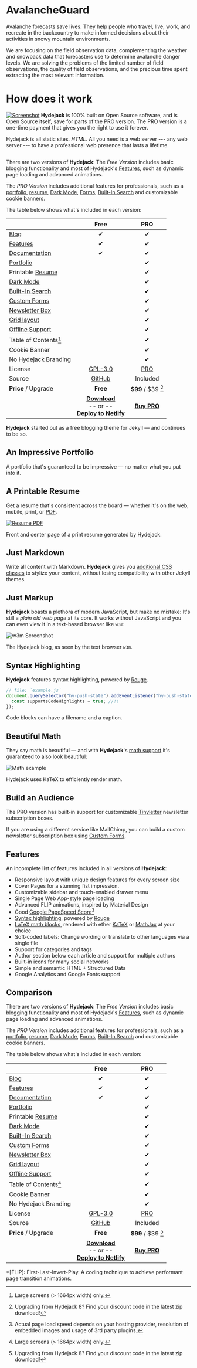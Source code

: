 

# AvalancheGuard
 
Avalanche forecasts save lives. They help people who travel, live, work, and recreate in the backcountry to make informed decisions about their activities in snowy mountain environments. 


We are focusing on the field observation data, complementing the weather and snowpack data that forecasters use to determine avalanche danger levels. We are solving the problems of the limited number of field observations, the quality of field observations, and the precious time spent extracting the most relevant information.


# How does it work 
[![Screenshot](/Users/anazapata/Desktop/Capstone/avalanche-guard/assets/img/AvalancheGuard_2.svg)][welcome]
**Hydejack** is 100% built on Open Source software, and is Open Source itself, save for parts of the PRO version. The PRO version is a one-time payment that gives you the right to use it forever.

Hydejack is all static sites. _HTML_. All you need is a web server --- any web server --- to have a professional web presence that lasts a lifetime.

## 

There are two versions of **Hydejack**: The *Free Version* includes basic blogging functionality and most of Hydejack's [Features], such as dynamic page loading and advanced animations.

The *PRO Version* includes additional features for professionals, such as a [portfolio], [resume], [Dark Mode][dark], [Forms], [Built-In Search][search] and customizable cookie banners.

The table below shows what's included in each version:

|                               | Free           | PRO                 |
|:------------------------------|:--------------:|:-------------------:|
| [Blog]                        | &#x2714;       | &#x2714;            |
| [Features]                    | &#x2714;       | &#x2714;            |
| [Documentation][docs]         | &#x2714;       | &#x2714;            |
| [Portfolio]                   |                | &#x2714;            |
| Printable [Resume]            |                | &#x2714;            |
| [Dark Mode][dark]             |                | &#x2714;            |
| [Built-In Search][search]     |                | &#x2714;            |
| [Custom Forms][forms]         |                | &#x2714;            |
| [Newsletter Box][news]        |                | &#x2714;            |
| [Grid layout][grid]           |                | &#x2714;            |
| [Offline Support][ofln]       |                | &#x2714;            |
| Table of Contents[^2]         |                | &#x2714;            |
| Cookie Banner                 |                | &#x2714;            |
| No Hydejack Branding          |                | &#x2714;            |
| License                       | [GPL-3.0][lic] | [PRO]               |
| Source                        | [GitHub][src]  | Included            |
| __Price__ / Upgrade           | __Free__       | __$99__ / $39 [^3]  |
| | [__Download__][kit] <br/>-- or --<br/> [__Deploy to Netlify__][nfy] | [__Buy PRO__][buy] |




**Hydejack** started out as a free blogging theme for Jekyll — and continues to be so.

<!--posts-->


## An Impressive Portfolio
A portfolio that's guaranteed to be impressive — no matter what you put into it.

<!--projects-->


## A Printable Resume
Get a resume that's consistent across the board — whether it's on the web, mobile, print, or [PDF](https://hydejack.com/assets/Resume.pdf).

[![Resume PDF](https://hydejack.com/assets/img/blog/resume.png)][resume]

Front and center page of a print resume generated by Hydejack.



## Just Markdown
Write all content with Markdown. __Hydejack__ gives you [additional CSS classes](docs/writing.md) to stylize your content, without losing compatibility with other Jekyll themes.


## Just Markup
**Hydejack** boasts a plethora of modern JavaScript, but make no mistake: It's still a _plain old web page_ at its core. It works without JavaScript and you can even view it in a text-based browser like `w3m`:

![w3m Screenshot](https://hydejack.com/assets/img/blog/w3m.png)

The Hydejack blog, as seen by the text browser `w3m`.



## Syntax Highlighting
**Hydejack** features syntax highlighting, powered by [Rouge].

```js
// file: `example.js`
document.querySelector("hy-push-state").addEventListener("hy-push-state-load", () => {
  const supportsCodeHighlights = true; //!!
});
```

Code blocks can have a filename and a caption.



## Beautiful Math
They say math is beautiful — and with **Hydejack**'s [math support][math] it's guaranteed to also look beautiful:

![Math example](https://hydejack.com/assets/img/blog/example-content-iii.jpg)

Hydejack uses KaTeX to efficiently render math.




## Build an Audience
The PRO version has built-in support for customizable [Tinyletter] newsletter subscription boxes.

If you are using a different service like MailChimp, you can build a custom newsletter subscription box using [Custom Forms][forms].




## Features

An incomplete list of features included in all versions of **Hydejack**:

* Responsive layout with unique design features for every screen size
* Cover Pages for a stunning fist impression.
* Customizable sidebar and touch-enabled drawer menu
* Single Page Web App-style page loading
* Advanced FLIP animations, inspired by Material Design
* Good [Google PageSpeed Score][gpss][^1]
* [Syntax highlighting][syntax], powered by [Rouge]
* [LaTeX math blocks][latex], rendered with ether [KaTeX] or [MathJax] at your choice
* Soft-coded labels: Change wording or translate to other languages via a single file
* Support for categories and tags
* Author section below each article and support for multiple authors
* Built-in icons for many social networks
* Simple and semantic HTML + Structured Data
* Google Analytics and Google Fonts support


## Comparison

There are two versions of **Hydejack**: The *Free Version* includes basic blogging functionality and most of Hydejack's [Features], such as dynamic page loading and advanced animations.

The *PRO Version* includes additional features for professionals, such as a [portfolio], [resume], [Dark Mode][dark], [Forms], [Built-In Search][search] and customizable cookie banners.

The table below shows what's included in each version:

|                               | Free           | PRO                 |
|:------------------------------|:--------------:|:-------------------:|
| [Blog]                        | &#x2714;       | &#x2714;            |
| [Features]                    | &#x2714;       | &#x2714;            |
| [Documentation][docs]         | &#x2714;       | &#x2714;            |
| [Portfolio]                   |                | &#x2714;            |
| Printable [Resume]            |                | &#x2714;            |
| [Dark Mode][dark]             |                | &#x2714;            |
| [Built-In Search][search]     |                | &#x2714;            |
| [Custom Forms][forms]         |                | &#x2714;            |
| [Newsletter Box][news]        |                | &#x2714;            |
| [Grid layout][grid]           |                | &#x2714;            |
| [Offline Support][ofln]       |                | &#x2714;            |
| Table of Contents[^2]         |                | &#x2714;            |
| Cookie Banner                 |                | &#x2714;            |
| No Hydejack Branding          |                | &#x2714;            |
| License                       | [GPL-3.0][lic] | [PRO]               |
| Source                        | [GitHub][src]  | Included            |
| __Price__ / Upgrade           | __Free__       | __$99__ / $39 [^3]  |
| | [__Download__][kit] <br/>-- or --<br/> [__Deploy to Netlify__][nfy] | [__Buy PRO__][buy] |

[^1]: Actual page load speed depends on your hosting provider, resolution of embedded images and usage of 3rd party plugins.

[^2]: Large screens (> 1664px width) only.

[^3]: Upgrading from Hydejack 8? Find your discount code in the latest zip download!

*[FLIP]: First-Last-Invert-Play. A coding technique to achieve performant page transition animations.


[blog]: https://hydejack.com/blog/
[portfolio]: https://hydejack.com/projects/
[resume]: https://hydejack.com/resume/
[download]: https://hydejack.com/download/
[welcome]: https://hydejack.com/
[forms]: https://hydejack.com/forms-by-example/

[features]: https://hydejack.com/#features
[news]: https://hydejack.com/#build-an-audience
[syntax]: https://hydejack.com/#syntax-highlighting
[latex]: https://hydejack.com/#beautiful-math
[dark]: https://hydejack.com/blog/hydejack/2018-09-01-introducing-dark-mode/
[search]: https://hydejack.com/#_search-input
[grid]: https://hydejack.com/blog/hydejack/

[lic]: LICENSE.md
[pro]: licenses/PRO.md
[docs]: https://hydejack.com/docs/
[ofln]: https://hydejack.com/docs/advanced/#enabling-offline-support
[math]: https://hydejack.com/docs/writing/#adding-math

[kit]: https://github.com/hydecorp/hydejack-starter-kit/releases
[src]: https://github.com/hydecorp/hydejack
[gem]: https://rubygems.org/gems/jekyll-theme-hydejack
[buy]: https://gum.co/nuOluY
[nfy]: https://app.netlify.com/start/deploy?repository=https://github.com/hydecorp/hydejack-starter-kit
[dtn]: https://www.netlify.com/img/deploy/button.svg

[gpss]: https://developers.google.com/speed/pagespeed/insights/?url=https://hydejack.com/
[hy-push-state]: https://hydecorp.github.io/hy-push-state/
[hy-drawer]: https://hydecorp.github.io/hy-drawer/
[rouge]: http://rouge.jneen.net
[katex]: https://khan.github.io/KaTeX/
[mathjax]: https://www.mathjax.org/
[tinyletter]: https://tinyletter.com/
